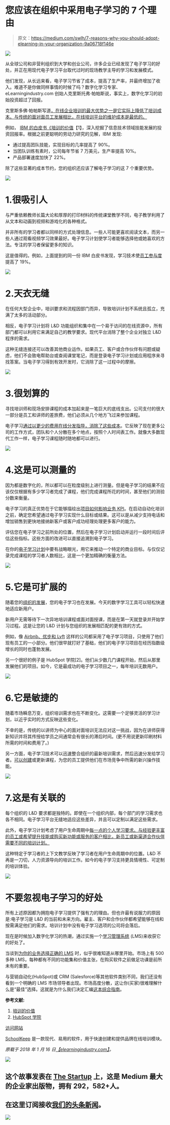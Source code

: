 # 您应该在组织中采用电子学习的 7 个理由

> 原文：<https://medium.com/swlh/7-reasons-why-you-should-adopt-elearning-in-your-organization-9a06718f146e>

![](img/2642e2a0cb2a8e876a8338ebc7e99f70.png)

从全球公司和非营利组织到大学和创业公司，许多企业已经发现了电子学习的好处，并正在用现代电子学习平台取代过时的现场教学主导的学习和发展模式。

他们发现，从长远来看，电子学习节省了成本，提高了生产率，并最终增加了收入。难道不是你做同样事情的时候了吗？数字化学习专家、eLearningindustry.com 创始人克里斯托弗·帕帕斯说，事实上，数字化学习的初始投资超过了回报。

克里斯多佛·帕帕斯写道[，在线企业培训的最大优势之一是它实际上降低了培训成本。与传统的面对面员工发展相比，在线培训平台的维护成本是最低的。](https://elearningindustry.com/10-reasons-why-you-should-invest-in-corporate-elearning)

例如， [IBM 的白皮书《培训的价值](https://www.schoolkeep.com/beginners-guide-to-online-training)【1】，深入挖掘了信息技术领域技能发展的投资回报率。根据之前更聪明的劳动力研究的见解，IBM 发现:

*   通过提高团队技能，实现目标的几率提高了 90%。
*   当团队训练有素时，公司每年节省 7 万美元，生产率提高 10%。
*   产品部署速度加快了 22%。

除了这些显著的成本节约，您的组织还应该了解电子学习的这 7 个重要优势。

![](img/6980ae2cfd0077fdfdadf29b5611310e.png)

# 1.很吸引人

与严重依赖教师长篇大论和厚厚的打印材料的传统课堂教学不同，电子教学利用了从文本和动画到视频和游戏化的各种格式。

并非所有的学习者都以同样的方式处理信息。一些人可能更喜欢阅读文本，而另一些人通过观看视频学习效果最好。电子学习计划使学习者能够选择他或她喜欢的方法。专注的学习者保留更多的知识。

这是值得的。例如，上面提到的同一份 IBM 白皮书发现，学习技术使[员工参与度](https://www.schoolkeep.com/beginners-guide-to-online-training/engage-your-target-learners#step-content-4)提高了 19%。

![](img/690a148d0935c0ba17e7ea38fcfdf6d2.png)

# 2.天衣无缝

在任何大型企业中，培训要求和流程因部门而异，导致培训计划不系统且孤立，充满了太多的活动部分。

相反，电子学习计划将 L&D 功能组织和集中在一个易于访问的在线资源中，所有部门都可以利用它来满足自己的教学要求。现代平台消除了整个企业对独立 L&D 程序的需求。

这种无缝连接还可以改善其他商业运作。如果员工、客户或合作伙伴有问题或疑虑，他们不会致电帮助台或查阅课堂笔记，而是登录电子学习计划或应用程序来寻找答案。当电子学习得到有效开发时，它消除了这一过程中的摩擦。

![](img/635ad19f1e65e4cb3a784367a4c9ffd2.png)

# 3.很划算的

寻找培训师和现场安排课程的成本加起来是一笔巨大的底线支出。公司支付的很大一部分是员工和讲师的差旅费，他们必须从几个地方飞过来参加课程。

电子学习[通过以更少的费用在线分发指导，消除了这些成本](https://elearningindustry.com/measure-roi-of-online-training)。它反映了现在更多公司的工作方式，团队和个人分散在多个地点，按照个人时间表工作。就像大多数现代工作一样，电子学习课程随时随地都可以进行。

![](img/27f18382048e56cae4074b29515cd98b.png)

# 4.这是可以测量的

因为都是数字化的，所以都可以在粒度级别上进行测量。但是电子学习的结果不应该仅仅根据有多少学习者完成了课程，他们完成课程所花的时间，甚至他们的测验分数来衡量。

电子学习的真正优势在于它能够描绘出[项目如何影响业务 KPI](https://www.schoolkeep.com/beginners-guide-to-online-training/measure-the-success-of-your-program#step-content-5)。在启动自动化培训之前，确定您希望通过电子学习实现什么目标或结果。这可以是从减少支持电话和增加销售到更快地接纳新客户或客户成功经理处理更多客户的能力。

评估您在电子学习之前所处的位置，然后在电子学习计划启动并运行一段时间后评估这些指标。这些方面的改进可以直接追溯到电子学习。

在你的[电子学习计划](https://www.schoolkeep.com/beginners-guide-to-online-training)中要有战略眼光，用它来推动一个特定的商业目标。与仅仅记录完成课程的学习者人数相比，这是一个更加精确的衡量方法。

![](img/ec542009d878a614dc4c75e4c3c4989c.png)

# 5.它是可扩展的

随着您的[组织的发展](https://elearningindustry.com/free-ebooks/scalable-workforce-onboarding-for-fast-growing-brands)，您的电子学习也在发展。今天的数字学习工具可以轻松快速地适应新用户。

新用户无需等待下一次异地培训课程或面对面授课，而是在第一天就登录并开始学习过程。这是让您的 L&D 计划与您组织的发展相匹配的更有效的方式。

例如，像 [Airbnb、优步和 Lyft](https://www.schoolkeep.com/customers) 这样的公司都采用了电子学习项目，只使用了他们现有员工的一小部分。他们很早就打好了基础，他们的电子学习项目在经历指数级增长的同时也蓬勃发展。

另一个很好的例子是 HubSpot 学院[2]。他们从少数几门课程开始，然后从那里发展他们的项目。如今，它是最成功的电子学习项目之一，每年培训无数用户。

![](img/05eb3615e3fd254eece1a0171d05c446.png)

# 6.它是敏捷的

随着市场瞬息万变，组织培训需求也在不断变化。这需要一个足够灵活的学习计划，以近乎实时的方式反映这些变化。

不幸的是，传统的以讲师为中心的面对面培训无法应对这一挑战，因为在讲师获得新知识并将其传授给学员之间通常会有很长的滞后时间。(更不用说更新印刷材料所需的时间和费用了。)

另一方面，电子学习技术可以迅速整合组织的最新培训需求，然后迅速分发给学习者。[可以创建](https://www.schoolkeep.com/beginners-guide-to-online-training/build-the-course#step-content-3)或更新课程，为您的员工提供他们在市场竞争中所需的新兴操作技能。

![](img/fbd8b1e8741336acdfa0166034ed34a6.png)

# 7.这是有关联的

每个组织的 L&D 要求都是独特的。即使在一个组织内部，每个部门的学习需求也各不相同。电子学习平台无缝地适应这些差异，并且可以定制以满足这些需求。

此外，电子学习计划考虑了用户生命周期中[每一点的个人学习要求。与经验更丰富的员工或希望提升技能或购买新功能或服务的客户相比，新员工或新渠道合作伙伴需要不同的培训计划。](https://elearningindustry.com/engage-demand-gen-optimize-user-journey-full-funnel-customer-education)

这种特定于学习者的上下文教学反映了学习者在用户生命周期中的位置。L&D 不再是一刀切，人力资源导向的培训工作。如今的电子学习支持更具情境性、可定制的培训体验。

![](img/4a3b508ab8745240326cc78f9aa43b62.png)

# 不要忽视电子学习的好处

所有上述原因都为拥抱电子学习提供了强有力的理由。但也许最有说服力的原因是:电子学习是 L&D 的当前和未来方向。雇主、客户和合作伙伴都希望能够在线和按需满足他们的需求。培训计划中没有电子学习选项的公司将会落后。

现在是时候加入数字化学习的热潮，通过实施一个[学习管理系统](https://www.schoolkeep.com/learning-management-systems) (LMS)来收获它的好处了。

当谈到[为你的业务选择正确的 LMS](https://elearningindustry.com/free-ebooks/the-complete-lms-buying-guide) 时，似乎很难知道从哪里开始。市场上有 500 多种 LMS，每种都有不同的功能集和价值主张，在购买软件之前做足功课是前所未有的重要。

与营销自动化(HubSpot)或 CRM (Salesforce)等其他软件类别不同，我们还没有看到一个明确的 LMS 市场领导者出现。市场高度分散，这让你(买家)很难理解什么是“最佳”选择。这就是为什么我们决定汇编[这本综合指南](https://elearningindustry.com/free-ebooks/the-complete-lms-buying-guide)。

**参考文献:**

1.  [培训的价值](https://www-03.ibm.com/services/learning/pdfs/IBMTraining-TheValueofTraining.pdf)
2.  [HubSpot 学院](https://academy.hubspot.com/)

[访问网站](http://relay.elearningindustry.com/aff_c?offer_id=130&aff_id=2&aff_sub=1)

[SchoolKeep](https://www.schoolkeep.com/) 是一款现代、易用的软件，用于快速创建和提供品牌在线培训模块。

*原载于 2018 年 1 月 16 日*[*【elearningindustry.com】*](https://elearningindustry.com/benefits-of-elearning-for-modern-organizations-7)*。*

![](img/731acf26f5d44fdc58d99a6388fe935d.png)

## 这个故事发表在 [The Startup](https://medium.com/swlh) 上，这是 Medium 最大的企业家出版物，拥有 292，582+人。

## 在这里订阅接收[我们的头条新闻](http://growthsupply.com/the-startup-newsletter/)。

![](img/731acf26f5d44fdc58d99a6388fe935d.png)